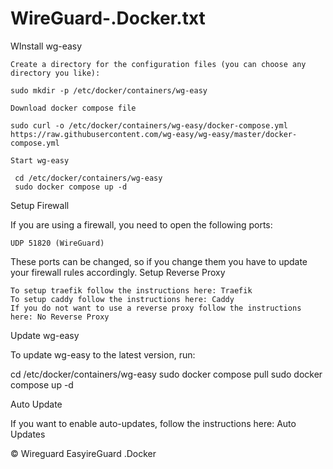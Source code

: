# WireGuard-.Docker.txt
WInstall wg-easy

    Create a directory for the configuration files (you can choose any directory you like):

    sudo mkdir -p /etc/docker/containers/wg-easy

    Download docker compose file

    sudo curl -o /etc/docker/containers/wg-easy/docker-compose.yml https://raw.githubusercontent.com/wg-easy/wg-easy/master/docker-compose.yml

    Start wg-easy

     cd /etc/docker/containers/wg-easy
     sudo docker compose up -d

Setup Firewall

If you are using a firewall, you need to open the following ports:

    UDP 51820 (WireGuard)

These ports can be changed, so if you change them you have to update your firewall rules accordingly.
Setup Reverse Proxy

    To setup traefik follow the instructions here: Traefik
    To setup caddy follow the instructions here: Caddy
    If you do not want to use a reverse proxy follow the instructions here: No Reverse Proxy

Update wg-easy

To update wg-easy to the latest version, run:

cd /etc/docker/containers/wg-easy
sudo docker compose pull
sudo docker compose up -d

Auto Update

If you want to enable auto-updates, follow the instructions here: Auto Updates

© Wireguard EasyireGuard .Docker
